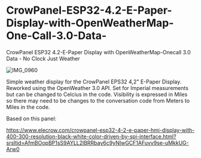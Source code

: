 # CrowPanel-ESP32-4.2-E-Paper-Display-with-OpenWeatherMap-One-Call-3.0-Data-
CrowPanel ESP32 4.2-E-Paper Display with OpenWeatherMap-Onecall 3.0 Data - No Clock Just Weather

![IMG_0960](https://github.com/user-attachments/assets/e1e72454-4862-48eb-afb6-15bb6e4f07b8)

Simple weather display for the CrowPanel EPS32 4,2" E-Paper Display. Reworked using the OpenWeather 3.0 API. Set for Imperial measurements but can be changed to Celcius in the code. Visibility is expressed in Miles so there may need to be changes to the conversation code from Meters to Miles in the code.

Based on this panel:

https://www.elecrow.com/crowpanel-esp32-4-2-e-paper-hmi-display-with-400-300-resolution-black-white-color-driven-by-spi-interface.html?srsltid=AfmBOopBP1sS9AYLL2lBRRbay6c9yNIwGCF1AFuvv9se-uMkkUG-Arw0
